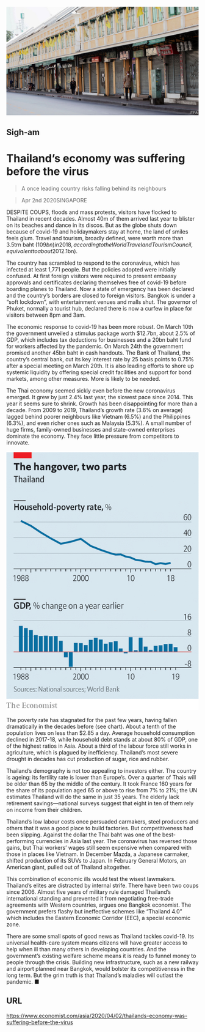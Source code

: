 ![](./images/20200404_ASP506.jpg)

## Sigh-am

# Thailand’s economy was suffering before the virus

> A once leading country risks falling behind its neighbours

> Apr 2nd 2020SINGAPORE

DESPITE COUPS, floods and mass protests, visitors have flocked to Thailand in recent decades. Almost 40m of them arrived last year to blister on its beaches and dance in its discos. But as the globe shuts down because of covid-19 and holidaymakers stay at home, the land of smiles feels glum. Travel and tourism, broadly defined, were worth more than 3.5trn baht ($109bn) in 2018, according to the World Travel and Tourism Council, equivalent to about 20% of the country’s GDP. The Kasikorn Research Centre, a Thai outfit which conducts economic analysis, estimates that if the covid-19 pandemic lasts into September, Thailand’s losses will amount to 400bn baht ($12.1bn).

The country has scrambled to respond to the coronavirus, which has infected at least 1,771 people. But the policies adopted were initially confused. At first foreign visitors were required to present embassy approvals and certificates declaring themselves free of covid-19 before boarding planes to Thailand. Now a state of emergency has been declared and the country’s borders are closed to foreign visitors. Bangkok is under a “soft lockdown”, with entertainment venues and malls shut. The governor of Phuket, normally a tourist hub, declared there is now a curfew in place for visitors between 8pm and 3am.

The economic response to covid-19 has been more robust. On March 10th the government unveiled a stimulus package worth $12.7bn, about 2.5% of GDP, which includes tax deductions for businesses and a 20bn baht fund for workers affected by the pandemic. On March 24th the government promised another 45bn baht in cash handouts. The Bank of Thailand, the country’s central bank, cut its key interest rate by 25 basis points to 0.75% after a special meeting on March 20th. It is also leading efforts to shore up systemic liquidity by offering special credit facilities and support for bond markets, among other measures. More is likely to be needed.

The Thai economy seemed sickly even before the new coronavirus emerged. It grew by just 2.4% last year, the slowest pace since 2014. This year it seems sure to shrink. Growth has been disappointing for more than a decade. From 2009 to 2019, Thailand’s growth rate (3.6% on average) lagged behind poorer neighbours like Vietnam (6.5%) and the Philippines (6.3%), and even richer ones such as Malaysia (5.3%). A small number of huge firms, family-owned businesses and state-owned enterprises dominate the economy. They face little pressure from competitors to innovate.

![](./images/20200404_ASC860.png)

The poverty rate has stagnated for the past few years, having fallen dramatically in the decades before (see chart). About a tenth of the population lives on less than $2.85 a day. Average household consumption declined in 2017-18, while household debt stands at about 80% of GDP, one of the highest ratios in Asia. About a third of the labour force still works in agriculture, which is plagued by inefficiency. Thailand’s most severe drought in decades has cut production of sugar, rice and rubber.

Thailand’s demography is not too appealing to investors either. The country is ageing: its fertility rate is lower than Europe’s. Over a quarter of Thais will be older than 65 by the middle of the century. It took France 160 years for the share of its population aged 65 or above to rise from 7% to 21%; the UN estimates Thailand will do the same in just 35 years. The elderly lack retirement savings—national surveys suggest that eight in ten of them rely on income from their children.

Thailand’s low labour costs once persuaded carmakers, steel producers and others that it was a good place to build factories. But competitiveness had been slipping. Against the dollar the Thai baht was one of the best-performing currencies in Asia last year. The coronavirus has reversed those gains, but Thai workers’ wages still seem expensive when compared with those in places like Vietnam. In December Mazda, a Japanese carmaker, shifted production of its SUVs to Japan. In February General Motors, an American giant, pulled out of Thailand altogether.

This combination of economic ills would test the wisest lawmakers. Thailand’s elites are distracted by internal strife. There have been two coups since 2006. Almost five years of military rule damaged Thailand’s international standing and prevented it from negotiating free-trade agreements with Western countries, argues one Bangkok economist. The government prefers flashy but ineffective schemes like “Thailand 4.0” which includes the Eastern Economic Corridor (EEC), a special economic zone.

There are some small spots of good news as Thailand tackles covid-19. Its universal health-care system means citizens will have greater access to help when ill than many others in developing countries. And the government’s existing welfare scheme means it is ready to funnel money to people through the crisis. Building new infrastructure, such as a new railway and airport planned near Bangkok, would bolster its competitiveness in the long term. But the grim truth is that Thailand’s maladies will outlast the pandemic. ■

## URL

https://www.economist.com/asia/2020/04/02/thailands-economy-was-suffering-before-the-virus
